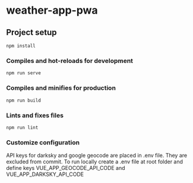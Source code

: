 # weather-app-pwa

## Project setup
```
npm install
```

### Compiles and hot-reloads for development
```
npm run serve
```

### Compiles and minifies for production
```
npm run build
```

### Lints and fixes files
```
npm run lint
```

### Customize configuration
API keys for darksky and google geocode are placed in .env file. They are excluded from commit. To run locally create a .env file at root folder and define keys VUE_APP_GEOCODE_API_CODE and VUE_APP_DARKSKY_API_CODE


